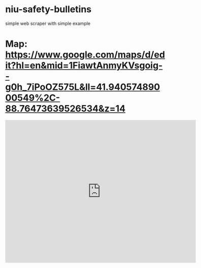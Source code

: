 # niu-safety-bulletins
simple web scraper with simple example


# Map: https://www.google.com/maps/d/edit?hl=en&mid=1FiawtAnmyKVsgoig--g0h_7iPoOZ575L&ll=41.94057489000549%2C-88.76473639526534&z=14

<iframe src="https://www.google.com/maps/d/edit?hl=en&mid=1FiawtAnmyKVsgoig--g0h_7iPoOZ575L&ll=41.94057489000549%2C-88.76473639526534&z=14" width="600" height="450" frameborder="0" style="border:0" allowfullscreen></iframe>
